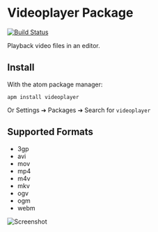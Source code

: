 
# Videoplayer Package

[![Build Status](https://travis-ci.org/tong/atom-videoplayer.svg?branch=master)](https://travis-ci.org/tong/atom-videoplayer)

Playback video files in an editor.


## Install

With the atom package manager:
```shell
apm install videoplayer
```
Or Settings ➔ Packages ➔ Search for `videoplayer`


## Supported Formats
* 3gp
* avi
* mov
* mp4
* m4v
* mkv
* ogv
* ogm
* webm

![Screenshot](https://raw.githubusercontent.com/tong/atom-videoplayer/master/screenshot.png)
